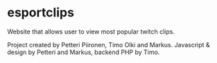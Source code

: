 # esportclips
Website that allows user to view most popular twitch clips.

Project created by Petteri Piironen, Timo Olki and Markus.
Javascript & design by Petteri and Markus, backend PHP by Timo.
